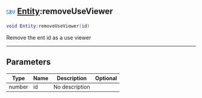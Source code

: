 ## <img src="../../.gitbook/assets/server.png" width="24" height=24 /> [Entity](https://iaswiki.rawr.dev/readme/entity):removeUseViewer

```lua
void Entity:removeUseViewer(id)
```

Remove the ent id as a use viewer

------
## Parameters

| Type   | Name | Description | Optional |
| ------ | ---- | ----------- | -------: |
| number | id | No description |  |

